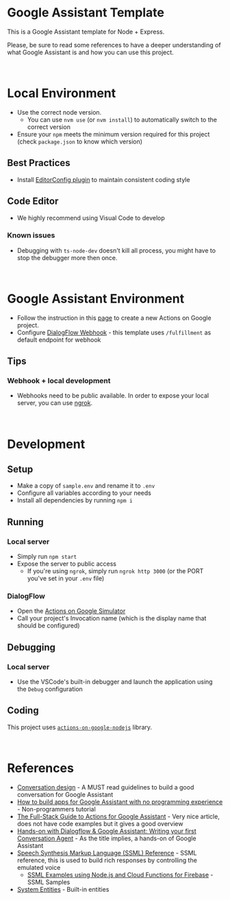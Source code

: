 # Google Assistant Template

This is a Google Assistant template for Node + Express.

Please, be sure to read some references to have a deeper understanding of what Google Assistant is and how you can use this project.

<br/>

# Local Environment

- Use the correct node version.
  - You can use `nvm use` (or `nvm install`) to automatically switch to the correct version
- Ensure your `npm` meets the minimum version required for this project (check `package.json` to know which version)

## Best Practices

- Install [EditorConfig plugin](https://editorconfig.org/#download) to maintain consistent coding style

## Code Editor

- We highly recommend using Visual Code to develop

### Known issues

- Debugging with `ts-node-dev` doesn't kill all process, you might have to stop the debugger more then once.

<br/>

# Google Assistant Environment

- Follow the instruction in this [page](https://codelabs.developers.google.com/codelabs/actions-1/#2) to create a new Actions on Google project.
- Configure [DialogFlow Webhook](https://dialogflow.com/docs/fulfillment/configure) - this template uses `/fulfillment` as default endpoint for webhook

## Tips

### Webhook + local development

- Webhooks need to be public available. In order to expose your local server, you can use [ngrok](https://ngrok.com/).

<br/>

# Development

## Setup

- Make a copy of `sample.env` and rename it to `.env`
- Configure all variables according to your needs
- Install all dependencies by running `npm i`

## Running

### Local server

- Simply run `npm start`
- Expose the server to public access
  - If you're using `ngrok`, simply run `ngrok http 3000` (or the PORT you've set in your `.env` file)

### DialogFlow

- Open the [Actions on Google Simulator](https://console.dialogflow.com/api-client/#/assistant_preview)
- Call your project's Invocation name (which is the display name that should be configured)


## Debugging

### Local server

- Use the VSCode's built-in debugger and launch the application using the `Debug` configuration


## Coding

This project uses [`actions-on-google-nodejs`](https://actions-on-google.github.io/actions-on-google-nodejs/) library.


<br/>

# References

- [Conversation design](https://developers.google.com/actions/design/) - A MUST read guidelines to build a good conversation for Google Assistant
- [How to build apps for Google Assistant with no programming experience](https://medium.freecodecamp.org/how-to-build-apps-for-google-assistant-with-no-programming-experience-42a490d63822) - Non-programmers tutorial
- [The Full-Stack Guide to Actions for Google Assistant](https://medium.com/google-developer-experts/the-full-stack-guide-to-actions-for-google-assistant-e1765edd075b) - Very nice article, does not have code examples but it gives a good overview
- [Hands-on with Dialogflow & Google Assistant: Writing your first Conversation Agent](https://rominirani.com/hands-on-with-api-ai-google-assistant-writing-your-first-conversation-agent-a6a7dcdaba27) - As the title implies, a hands-on of Google Assistant
- [Speech Synthesis Markup Language (SSML) Reference](https://developer.amazon.com/docs/custom-skills/speech-synthesis-markup-language-ssml-reference.html) - SSML reference, this is used to build rich responses by controlling the emulated voice
  - [SSML Examples using Node.js and Cloud Functions for Firebase](https://github.com/actions-on-google/dialogflow-ssml-nodejs) - SSML Samples
- [System Entities](https://dialogflow.com/docs/reference/system-entities) - Built-in entities
